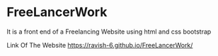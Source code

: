 # FreeLancerWork
It is a front end of a Freelancing Website 
using html and css bootstrap

Link Of The Website   https://ravish-6.github.io/FreeLancerWork/
